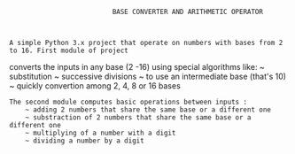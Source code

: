                               BASE CONVERTER AND ARITHMETIC OPERATOR 	
				
				
				
	A simple Python 3.x project that operate on numbers with bases from 2 to 16. First module of project
  converts the inputs in any base (2 -16) using special algorithms like:
		~ substitution
		~ successive divisions
		~ to use an intermediate base (that's 10)
		~ quickly convertion among 2, 4, 8 or 16 bases	
		
	The second module computes basic operations between inputs :
		~ adding 2 numbers that share the same base or a different one
		~ substraction of 2 numbers that share the same base or a different one
		~ multiplying of a number with a digit
		~ dividing a number by a digit

